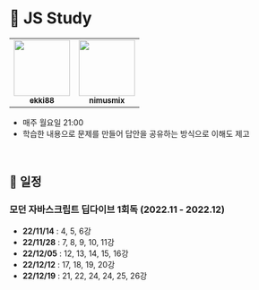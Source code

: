 # 🧸 JS Study
<table>
  <tr>
   <td align="center"><a href="https://github.com/ekki88"><img src="https://avatars.githubusercontent.com/u/96987560?v=4" width="100px;" alt=""/>
   <br /><sub><b>ekki88</b><br></sub></a></td>
   <td align="center"><a href="https://github.com/nimusmix"><img src="https://avatars.githubusercontent.com/u/109320569?s=400" width="100px;" alt=""/>
   <br /><sub><b>nimusmix</b><br></sub></a></td>
  </tr>
</table>


- 매주 월요일 21:00
- 학습한 내용으로 문제를 만들어 답안을 공유하는 방식으로 이해도 제고

<br/>

## 📆 일정

### 모던 자바스크립트 딥다이브 1회독 (2022.11 - 2022.12)

- **22/11/14** : 4, 5, 6강
- **22/11/28** : 7, 8, 9, 10, 11강
- **22/12/05** : 12, 13, 14, 15, 16강
- **22/12/12** : 17, 18, 19, 20강
- **22/12/19** : 21, 22, 24, 24, 25, 26강
